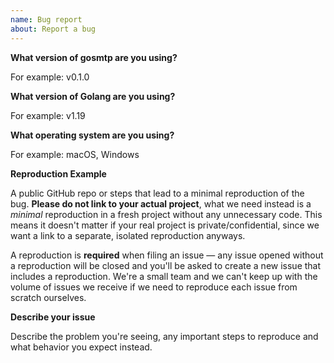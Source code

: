 ```yaml
---
name: Bug report
about: Report a bug
---
```


<!-- Please provide all of the information requested below. We're a small team and without all of this information it's not possible for us to help and your bug report will be closed. -->

**What version of gosmtp are you using?**

For example: v0.1.0

**What version of Golang are you using?**

For example: v1.19

**What operating system are you using?**

For example: macOS, Windows

**Reproduction Example**

A public GitHub repo or steps that lead to a minimal reproduction of the bug. **Please do not link to your actual project**, what we need instead is a _minimal_ reproduction in a fresh project without any unnecessary code. This means it doesn't matter if your real project is private/confidential, since we want a link to a separate, isolated reproduction anyways.

A reproduction is **required** when filing an issue — any issue opened without a reproduction will be closed and you'll be asked to create a new issue that includes a reproduction. We're a small team and we can't keep up with the volume of issues we receive if we need to reproduce each issue from scratch ourselves.

**Describe your issue**

Describe the problem you're seeing, any important steps to reproduce and what behavior you expect instead.
